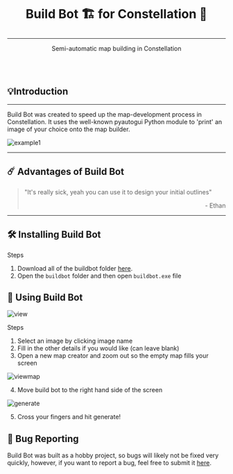 # <p align="center">Build Bot 🏗️ for Constellation 🌠</p>

---

<p align="center">Semi-automatic map building in Constellation</p>


<br>

<br>

## 💡Introduction
---

Build Bot was created to speed up the map-development process in Constellation. It uses the well-known pyautogui Python module to 'print' an image of your choice onto the map builder. 

![example1](https://media.giphy.com/media/UF8ldqQqStEKho4aX4/giphy.gif)

---

## ☄️ Advantages of Build Bot

> "It's really sick, yeah you can use it to design your initial outlines" <br> <p style="text-align: right;">- Ethan</p>

--- 

## 🛠 Installing Build Bot

Steps

1. Download all of the buildbot folder <a href="https://drive.google.com/drive/folders/1qCr58WfKL_fVMwngkoQRs63OwfbYAcXG?usp=sharing" target="_blank">here</a>.
2. Open the `buildbot` folder and then open `buildbot.exe` file


## 🧤 Using Build Bot

![view](https://i.imgur.com/qaFL5Ld.png)

Steps

1. Select an image by clicking image name
2. Fill in the other details if you would like (can leave blank)
3. Open a new map creator and zoom out so the empty map fills your screen

![viewmap](https://i.imgur.com/zHeUcr4.png)

4. Move build bot to the right hand side of the screen 

![generate](https://i.imgur.com/XMFrSJI.png)

5. Cross your fingers and hit generate! 


## 🐞 Bug Reporting

Build Bot was built as a hobby project, so bugs will likely not be fixed very quickly, however, if you want to report a bug, feel free to submit it <a href="https://forms.gle/5NHyiV7eHqLB2UdZA" target="_blank">here</a>.












